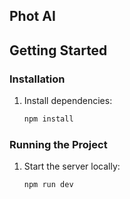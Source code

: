 ## Phot AI

## Getting Started

### Installation

1. Install dependencies:
   ```bash
   npm install
   ```

### Running the Project

1. Start the server locally:
   ```bash
   npm run dev
   ```
